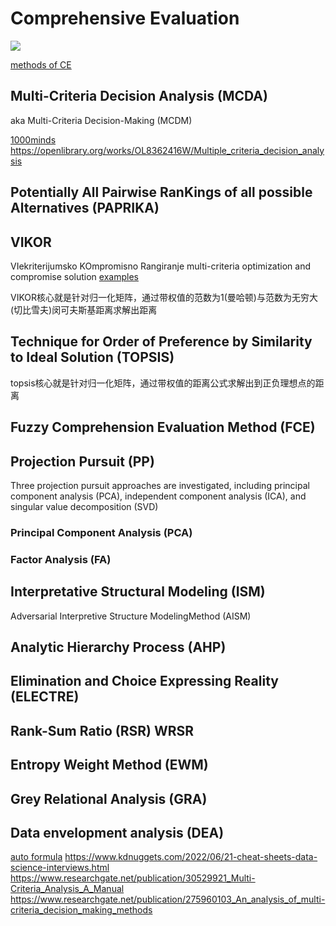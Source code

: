 # Comprehensive Evaluation

![](https://picx.zhimg.com/80/v2-49852ba3fe5dd36d32800b729a5ca773_1440w.webp?source=1def8aca)

[methods of CE](https://link.springer.com/chapter/10.1007/978-981-15-8582-1_20)

## Multi-Criteria Decision Analysis (MCDA)

aka Multi-Criteria Decision-Making (MCDM)

[1000minds](https://www.1000minds.com/decision-making/what-is-mcdm-mcda)
https://openlibrary.org/works/OL8362416W/Multiple_criteria_decision_analysis

## Potentially All Pairwise RanKings of all possible Alternatives (PAPRIKA)

## VIKOR

VIekriterijumsko KOmpromisno Rangiranje
multi-criteria optimization and compromise solution
[examples](https://www.sciencedirect.com/topics/computer-science/vikor)

VIKOR核心就是针对归一化矩阵，通过带权值的范数为1(曼哈顿)与范数为无穷大(切比雪夫)闵可夫斯基距离求解出距离

## Technique for Order of Preference by Similarity to Ideal Solution (TOPSIS)

topsis核心就是针对归一化矩阵，通过带权值的距离公式求解出到正负理想点的距离

## Fuzzy Comprehension Evaluation Method (FCE)

## Projection Pursuit (PP)

Three projection pursuit approaches are investigated, including principal component analysis (PCA), independent component analysis (ICA), and singular value decomposition (SVD)

### Principal Component Analysis (PCA)

### Factor Analysis (FA)

## Interpretative Structural Modeling (ISM)

Adversarial Interpretive Structure ModelingMethod (AISM)

## Analytic Hierarchy Process (AHP)

## Elimination and Choice Expressing Reality (ELECTRE)

## Rank-Sum Ratio (RSR) WRSR

## Entropy Weight Method (EWM)

## Grey Relational Analysis (GRA)

## Data envelopment analysis (DEA)

[auto formula](https://www.huaxuejia.cn/ism/CE-SAISM/vikor_aism.php)
https://www.kdnuggets.com/2022/06/21-cheat-sheets-data-science-interviews.html
https://www.researchgate.net/publication/30529921_Multi-Criteria_Analysis_A_Manual
https://www.researchgate.net/publication/275960103_An_analysis_of_multi-criteria_decision_making_methods
